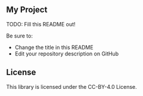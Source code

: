 ## My Project

TODO: Fill this README out!

Be sure to:

* Change the title in this README
* Edit your repository description on GitHub

## License

This library is licensed under the CC-BY-4.0 License.

